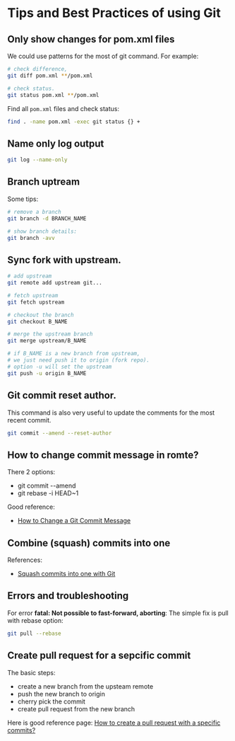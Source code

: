 # Tips and Best Practices of using Git

## Only show changes for pom.xml files

We could use patterns for the most of git command.
For example:

```bash
# check difference,
git diff pom.xml **/pom.xml

# check status.
git status pom.xml **/pom.xml
```

Find all `pom.xml` files and check status:
```bash
find . -name pom.xml -exec git status {} +
```

## Name only log output

```bash
git log --name-only
```

## Branch uptream

Some tips:

```bash
# remove a branch
git branch -d BRANCH_NAME

# show branch details:
git branch -avv
```

## Sync fork with upstream.

```bash
# add upstream
git remote add upstream git...

# fetch upstream
git fetch upstream

# checkout the branch
git checkout B_NAME

# merge the upstream branch
git merge upstream/B_NAME

# if B_NAME is a new branch from upstream,
# we just need push it to origin (fork repo).
# option -u will set the upstream
git push -u origin B_NAME
```

## Git commit reset author.

This command is also very useful to update the comments for the most recent commit.

```bash
git commit --amend --reset-author
```

## How to change commit message in romte?

There 2 options:
* git commit --amend
* git rebase -i HEAD~1

Good reference:
* [How to Change a Git Commit Message](https://linuxize.com/post/change-git-commit-message/)

## Combine (squash) commits into one

References:
* [Squash commits into one with Git](https://www.internalpointers.com/post/squash-commits-into-one-git)

## Errors and troubleshooting

For error **fatal: Not possible to fast-forward, aborting**:
The simple fix is pull with rebase option:

```bash
git pull --rebase
```

## Create pull request for a sepcific commit

The basic steps:

* create a new branch from the upsteam remote
* push the new branch to origin
* cherry pick the commit
* create pull request from the new branch

Here is good reference page: [How to create a pull request with a specific commits?](https://poanchen.github.io/blog/2017/11/12/How-to-create-a-GitHub-pull-request-with-a-specific-commits)
